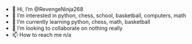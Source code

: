- 👋 Hi, I’m @RevengeNinja268
- 👀 I’m interested in python, chess, school, basketball, computers, math
- 🌱 I’m currently learning python, chess, math, basketball
- 💞️ I’m looking to collaborate on nothing really
- 📫 How to reach me n/a

<!---
RevengeNinja268/RevengeNinja268 is a ✨ special ✨ repository because its `README.md` (this file) appears on your GitHub profile.
You can click the Preview link to take a look at your changes.
--->
